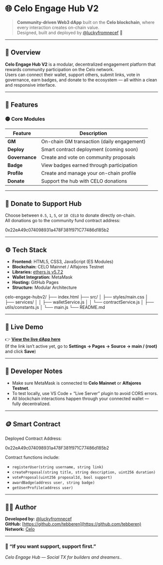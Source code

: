 # 🌐 Celo Engage Hub V2

> **Community-driven Web3 dApp** built on the **Celo blockchain**, where every interaction creates on-chain value.  
> Designed, built and deployed by [@luckyfromnecef](https://x.com/luckyfromnecef) 💛 

---

## 🚀 Overview

**Celo Engage Hub V2** is a modular, decentralized engagement platform that rewards community participation on the Celo network.  
Users can connect their wallet, support others, submit links, vote in governance, earn badges, and donate to the ecosystem — all within a clean and responsive interface.

---

## 🧩 Features

### 🟡 Core Modules
| Feature | Description |
|----------|--------------|
| **GM** | On-chain GM transaction (daily engagement) |
| **Deploy** | Smart contract deployment (coming soon) |
| **Governance** | Create and vote on community proposals |
| **Badge** | View badges earned through participation |
| **Profile** | Create and manage your on-chain profile |
| **Donate** | Support the hub with CELO donations |

---

## 💛 Donate to Support Hub
Choose between `0.5`, `1`, `5`, or `10 CELO` to donate directly on-chain.  
All donations go to the community fund contract address:

0x22eA49c074098931a478F381f971C77486d185b2

---

## ⚙️ Tech Stack

- **Frontend:** HTML5, CSS3, JavaScript (ES Modules)
- **Blockchain:** CELO Mainnet / Alfajores Testnet
- **Libraries:** [ethers.js v5.7.2](https://docs.ethers.io/v5/)
- **Wallet Integration:** MetaMask
- **Hosting:** GitHub Pages
- **Structure:** Modular Architecture  

celo-engage-hubv2/
├── index.html
├── src/
│   ├── styles/main.css
│   ├── services/
│   │   ├── walletService.js
│   │   └── contractService.js
│   ├── utils/constants.js
│   └── main.js
└── README.md

---

## 🔗 Live Demo

👉 **[View the live dApp here](https://tebberen.github.io/celo-engage-hubv2/)**  
(If the link isn’t active yet, go to **Settings → Pages → Source → main / (root)** and click **Save**)

---

## 🧠 Developer Notes

- Make sure MetaMask is connected to **Celo Mainnet** or **Alfajores Testnet**.
- To test locally, use VS Code + “Live Server” plugin to avoid CORS errors.
- All blockchain interactions happen through your connected wallet — fully decentralized.

---

## 🪙 Smart Contract

Deployed Contract Address:

0x22eA49c074098931a478F381f971C77486d185b2

Contract functions include:
- `registerUser(string username, string link)`
- `createProposal(string title, string description, uint256 duration)`
- `voteProposal(uint256 proposalId, bool support)`
- `awardBadge(address user, string badge)`
- `getUserProfile(address user)`

---

## 🧑‍💻 Author

**Developed by:** [@luckyfromnecef](https://x.com/luckyfromnecef)  
**GitHub:** [https://github.com/tebberen](https://github.com/tebberen)  
**Network:** [Celo](https://celo.org)

---

### 💫 “If you want support, support first.”  
_Celo Engage Hub — Social TX for builders and dreamers.._
